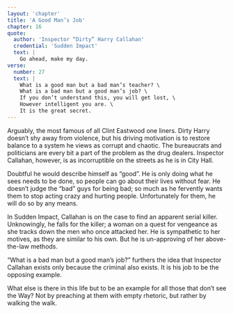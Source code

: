 ```yaml
---
layout: 'chapter'
title: 'A Good Man’s Job'
chapter: 16
quote:
  author: 'Inspector “Dirty” Harry Callahan'
  credential: 'Sudden Impact'
  text: |
    Go ahead, make my day.
verse:
  number: 27
  text: |
    What is a good man but a bad man’s teacher? \
    What is a bad man but a good man’s job? \
    If you don’t understand this, you will get lost, \
    However intelligent you are. \
    It is the great secret.
---
```


Arguably, the most famous of all Clint Eastwood one liners.
Dirty Harry doesn’t shy away from violence,
but his driving motivation is to restore balance to a system
he views as corrupt and chaotic.
The bureaucrats and politicians are every bit a part of the
problem as the drug dealers.
Inspector Callahan, however, is as incorruptible on the
streets as he is in City Hall.

Doubtful he would describe himself as “good”.
He is only doing what he sees needs to be done,
so people can go about their lives without fear.
He doesn’t judge the “bad” guys for being bad;
so much as he fervently wants them to stop acting crazy
and hurting people.
Unfortunately for them, he will do so by any means.

In Sudden Impact,
Callahan is on the case to find an apparent serial killer.
Unknowingly, he falls for the killer;
a woman on a quest for vengeance as she tracks down the
men who once attacked her.
He is sympathetic to her motives, as they are similar to his own.
But he is un-approving of her above-the-law methods.

“What is a bad man but a good man’s job?” furthers the idea that
Inspector Callahan exists only because the criminal also exists.
It is his job to be the opposing example.

What else is there in this life but to be an example for all
those that don’t see the Way?
Not by preaching at them with empty rhetoric,
but rather by walking the walk.
